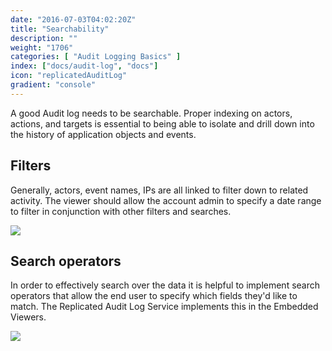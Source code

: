 ```yaml
---
date: "2016-07-03T04:02:20Z"
title: "Searchability"
description: ""
weight: "1706"
categories: [ "Audit Logging Basics" ]
index: ["docs/audit-log", "docs"]
icon: "replicatedAuditLog"
gradient: "console"
---
```


A good Audit log needs to be searchable. Proper indexing on actors, actions, and targets is essential to being able to isolate and drill down into the history of application objects and events.

## Filters
Generally, actors, event names, IPs are all linked to filter down to related activity. The viewer should allow the account admin to specify a date range to filter in conjunction with other filters and searches.

<img class="mask-img" src="/images/audit-log/filter-options.png">

## Search operators
In order to effectively search over the data it is helpful to implement search operators that allow the end user to specify which fields they'd like to match. The Replicated Audit Log Service implements this in the Embedded Viewers.

<img class="mask-img" src="/images/audit-log/search-operators.png">
